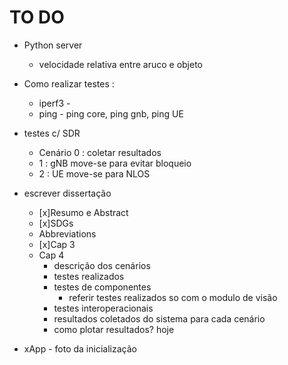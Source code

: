 # TO DO
- Python server
  - velocidade relativa entre aruco e objeto

- Como realizar testes :
  - iperf3 - 
  - ping - ping core, ping gnb, ping UE
- testes c/ SDR

  - Cenário 0 : coletar resultados
  - 1 : gNB move-se para evitar bloqueio
  - 2 : UE move-se para NLOS


- escrever dissertação
  - [x]Resumo e Abstract
  - [x]SDGs
  - Abbreviations
  - [x]Cap 3
  - Cap 4
      - descrição dos cenários
      - testes realizados
      - testes de componentes 
        - referir testes realizados so com o modulo de visão
      - testes interoperacionais
      - resultados coletados do sistema para cada cenário
      - como plotar resultados?
hoje
- xApp - foto da inicialização
